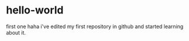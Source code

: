 # hello-world
first one
haha i've edited my first repository in github and started learning about it.
